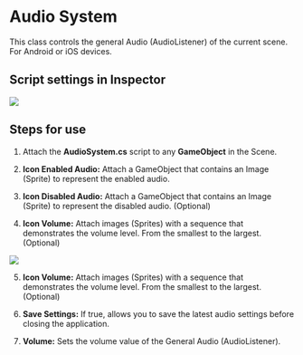 # Audio System
This class controls the general Audio (AudioListener) of the current scene.
For Android or iOS devices.

## Script settings in Inspector
<img src="../master/Example.png">

## Steps for use
1. Attach the **AudioSystem.cs** script to any **GameObject** in the Scene.

2. **Icon Enabled Audio:** Attach a GameObject that contains an Image (Sprite) to represent the enabled audio.

3. **Icon Disabled Audio:** Attach a GameObject that contains an Image (Sprite) to represent the disabled audio. (Optional)

4. **Icon Volume:** Attach images (Sprites) with a sequence that demonstrates the volume level. From the smallest to the largest. (Optional)
<img src="../master/ExampleIcons.jpg">

5. **Icon Volume:** Attach images (Sprites) with a sequence that demonstrates the volume level. From the smallest to the largest. (Optional)

6. **Save Settings:** If true, allows you to save the latest audio settings before closing the application.

7. **Volume:** Sets the volume value of the General Audio (AudioListener).
